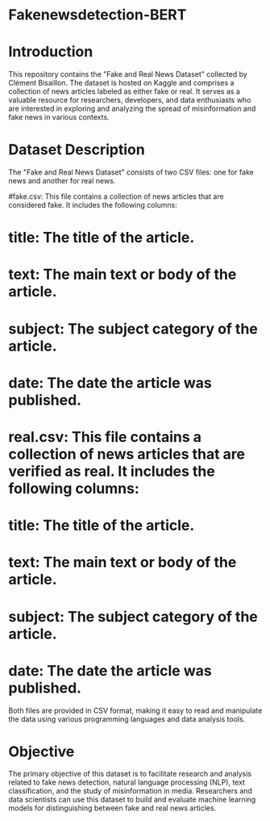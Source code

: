 # Fakenewsdetection-BERT
# Introduction
This repository contains the "Fake and Real News Dataset" collected by Clément Bisaillon. The dataset is hosted on Kaggle and comprises a collection of news articles labeled as either fake or real. It serves as a valuable resource for researchers, developers, and data enthusiasts who are interested in exploring and analyzing the spread of misinformation and fake news in various contexts.

# Dataset Description
The "Fake and Real News Dataset" consists of two CSV files: one for fake news and another for real news.

#fake.csv: This file contains a collection of news articles that are considered fake. It includes the following columns:

# title: The title of the article.
# text: The main text or body of the article.
# subject: The subject category of the article.
# date: The date the article was published.
# real.csv: This file contains a collection of news articles that are verified as real. It includes the following columns:

# title: The title of the article.
# text: The main text or body of the article.
# subject: The subject category of the article.
# date: The date the article was published.
Both files are provided in CSV format, making it easy to read and manipulate the data using various programming languages and data analysis tools.

# Objective
The primary objective of this dataset is to facilitate research and analysis related to fake news detection, natural language processing (NLP), text classification, and the study of misinformation in media. Researchers and data scientists can use this dataset to build and evaluate machine learning models for distinguishing between fake and real news articles.
